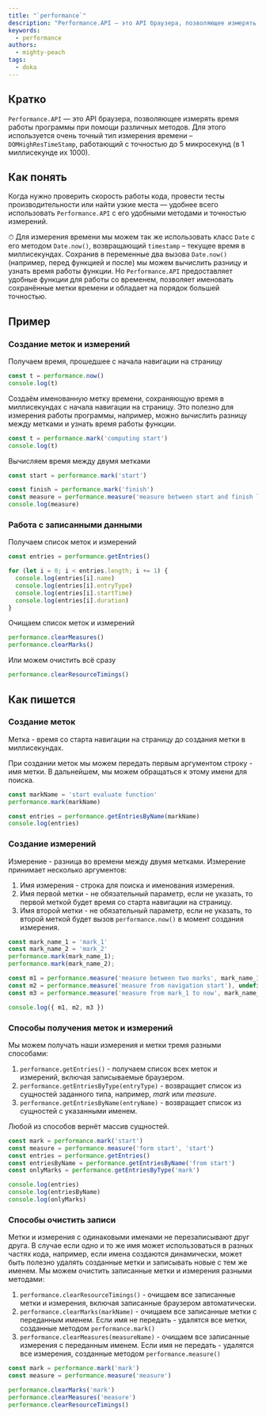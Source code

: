 ```yaml
---
title: "`performance`"
description: "Performance.API — это API браузера, позволяющее измерять время работы программы при помощи различных методов."
keywords:
  - performance
authors:
  - mighty-peach
tags:
  - doka
---
```


## Кратко

`Performance.API` — это API браузера, позволяющее измерять время работы программы при помощи различных методов. Для этого используется очень точный тип измерения времени – `DOMHighResTimeStamp`, работающий с точностью до 5 микросекунд (в 1 миллисекунде их 1000).

## Как понять

Когда нужно проверить скорость работы кода, провести тесты производительности или найти узкие места — удобнее всего использовать `Performance.API` с его удобными методами и точностью измерений.

<aside>

⏱ Для измерения времени мы можем так же использовать класс `Date` с его методом `Date.now()`, возвращающий `timestamp` – текущее время в миллисекундах. Сохранив в переменные два вызова `Date.now()` (например, перед функцией и после) мы можем вычислить разницу и узнать время работы функции. Но `Performance.API` предоставляет удобные функции для работы со временем, позволяет именовать сохранённые метки времени и обладает на порядок большей точностью.

</aside>

## Пример

### Создание меток и измерений

Получаем время, прошедшее с начала навигации на страницу

```js
const t = performance.now()
console.log(t)
```

Создаём именованную метку времени, сохраняющую время в миллисекундах с начала навигации на страницу. Это полезно для измерения работы программы, например, можно вычислить разницу между метками и узнать время работы функции.

```js
const t = performance.mark('computing start')
console.log(t)
```

Вычисляем время между двумя метками

```js
const start = performance.mark('start')

const finish = performance.mark('finish')
const measure = performance.measure('measure between start and finish loading', 'start', 'finish')
console.log(measure)
```

### Работа с записанными данными

Получаем список меток и измерений

```js
const entries = performance.getEntries()

for (let i = 0; i < entries.length; i += 1) {
  console.log(entries[i].name)
  console.log(entries[i].entryType)
  console.log(entries[i].startTime)
  console.log(entries[i].duration)
}
```

Очищаем список меток и измерений

```js
performance.clearMeasures()
performance.clearMarks()
```

Или можем очистить всё сразу

```js
performance.clearResourceTimings()
```

## Как пишется

### Создание меток

Метка - время со старта навигации на страницу до создания метки в миллисекундах.

При создании меток мы можем передать первым аргументом строку - имя метки. В дальнейшем, мы можем обращаться к этому имени для поиска.

```js
const markName = 'start evaluate function'
performance.mark(markName)

const entries = performance.getEntriesByName(markName)
console.log(entries)
```

### Создание измерений

Измерение - разница во времени между двумя метками. Измерение принимает несколько аргументов:

1. Имя измерения - строка для поиска и именования измерения.
1. Имя первой метки - не обязательный параметр, если не указать, то первой меткой будет время со старта навигации на страницу.
1. Имя второй метки - не обязательный параметр, если не указать, то второй меткой будет вызов `performance.now()` в момент создания измерения.

```js
const mark_name_1 = 'mark_1'
const mark_name_2 = 'mark_2'
performance.mark(mark_name_1);
performance.mark(mark_name_2);

const m1 = performance.measure('measure between two marks', mark_name_1, mark_name_2)
const m2 = performance.measure('measure from navigation start'), undefined, performance.now())
const m3 = performance.measure('measure from mark_1 to now', mark_name_1)

console.log({ m1, m2, m3 })
```

### Способы получения меток и измерений

Мы можем получать наши измерения и метки тремя разными способами:

1. `performance.getEntries()` - получаем список всех меток и измерений, включая записываемые браузером.
1. `performance.getEntriesByType(entryType)` - возвращает список из сущностей заданного типа, например, _mark_ или _measure_.
1. `performance.getEntriesByName(entryName)` - возвращает список из сущностей с указанными именем.

Любой из способов вернёт массив сущностей.

```js
const mark = performance.mark('start')
const measure = performance.measure('form start', 'start')
const entries = performance.getEntries()
const entriesByName = performance.getEntriesByName('from start')
const onlyMarks = performance.getEntriesByType('mark')

console.log(entries)
console.log(entriesByName)
console.log(onlyMarks)
```

### Способы очистить записи

Метки и измерения с одинаковыми именами не перезаписывают друг друга. В случае если одно и то же имя может использоваться в разных частях кода, например, если имена создаются динамически, может быть полезно удалять созданные метки и записывать новые с тем же именем. Мы можем очистить записанные метки и измерения разными методами:

1. `performance.clearResourceTimings()` - очищаем все записанные метки и измерения, включая записанные браузером автоматически.
1. `performance.clearMarks(markName)` - очищаем все записанные метки с переданным именем. Если имя не передать - удалятся все метки, созданные методом `performance.mark()`
1. `performance.clearMeasures(measureName)` - очищаем все записанные измерения с переданным именем. Если имя не передать - удалятся все измерения, созданные методом `performance.measure()`

```js
const mark = performance.mark('mark')
const measure = performance.measure('measure')

performance.clearMarks('mark')
performance.clearMeasures('measure')
performance.clearResourceTimings()
```
